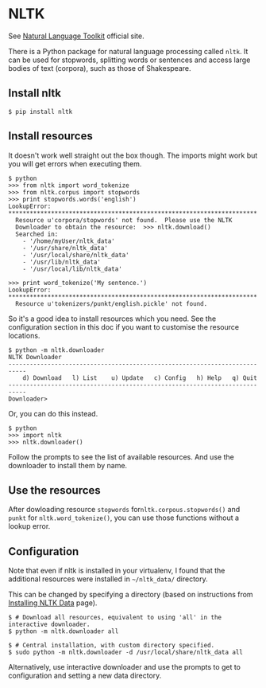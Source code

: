 # NLTK

See [Natural Language Toolkit](http://www.nltk.org/) official site.

There is a Python package for natural language processing called `nltk`. It can be used for stopwords, splitting words or sentences and access large bodies of text (corpora), such as those of Shakespeare.

## Install nltk

```
$ pip install nltk
```

## Install resources

It doesn't work well straight out the box though. The imports might work but you will get errors when executing them.

```
$ python
>>> from nltk import word_tokenize
>>> from nltk.corpus import stopwords
>>> print stopwords.words('english')
LookupError:
**********************************************************************
  Resource u'corpora/stopwords' not found.  Please use the NLTK
  Downloader to obtain the resource:  >>> nltk.download()
  Searched in:
    - '/home/myUser/nltk_data'
    - '/usr/share/nltk_data'
    - '/usr/local/share/nltk_data'
    - '/usr/lib/nltk_data'
    - '/usr/local/lib/nltk_data'

>>> print word_tokenize('My sentence.')
LookupError:
**********************************************************************
  Resource u'tokenizers/punkt/english.pickle' not found.
```

So it's a good idea to install resources which you need. See the configuration section in this doc if you want to customise the resource locations.

```
$ python -m nltk.downloader
NLTK Downloader
---------------------------------------------------------------------------
    d) Download   l) List    u) Update   c) Config   h) Help   q) Quit
---------------------------------------------------------------------------
Downloader>
```

Or, you can do this instead.

```
$ python
>>> import nltk
>>> nltk.downloader()
```

Follow the prompts to see the list of available resources. And use the downloader to install them by name. 


## Use the resources

After dowloading resource `stopwords` for`nltk.corpous.stopwords()` and `punkt` for `nltk.word_tokenize()`, you can use those functions without a lookup error.


## Configuration

Note that even if nltk is installed in your virtualenv, I found that the additional resources were installed in `~/nltk_data/` directory.

This can be changed by specifying a directory (based on instructions from [Installing NLTK Data](http://www.nltk.org/data.html) page).

```
$ # Download all resources, equivalent to using 'all' in the interactive downloader.
$ python -m nltk.downloader all

$ # Central installation, with custom directory specified.
$ sudo python -m nltk.downloader -d /usr/local/share/nltk_data all
```

Alternatively, use interactive downloader and use the prompts to get to configuration and setting a new data directory.
